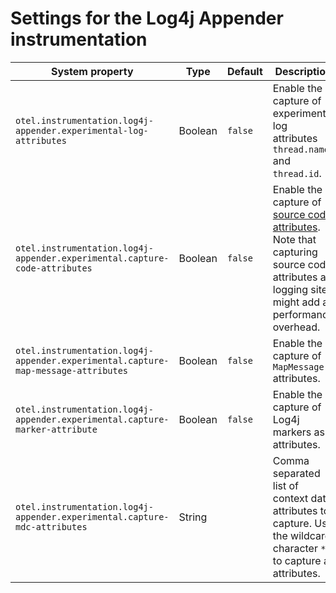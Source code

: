 # Settings for the Log4j Appender instrumentation

| System property                                                                   | Type    | Default | Description                                                                                                                                   |
|-----------------------------------------------------------------------------------|---------|---------|-----------------------------------------------------------------------------------------------------------------------------------------------|
| `otel.instrumentation.log4j-appender.experimental-log-attributes`                 | Boolean | `false` | Enable the capture of experimental log attributes `thread.name` and `thread.id`.                                                              |
| `otel.instrumentation.log4j-appender.experimental.capture-code-attributes`        | Boolean | `false` | Enable the capture of [source code attributes]. Note that capturing source code attributes at logging sites might add a performance overhead. |
| `otel.instrumentation.log4j-appender.experimental.capture-map-message-attributes` | Boolean | `false` | Enable the capture of `MapMessage` attributes.                                                                                                |
| `otel.instrumentation.log4j-appender.experimental.capture-marker-attribute`       | Boolean | `false` | Enable the capture of Log4j markers as attributes.                                                                                            |
| `otel.instrumentation.log4j-appender.experimental.capture-mdc-attributes`         | String  |         | Comma separated list of context data attributes to capture. Use the wildcard character `*` to capture all attributes.                         |

[source code attributes]: https://github.com/open-telemetry/semantic-conventions/blob/main/docs/general/attributes.md#source-code-attributes
